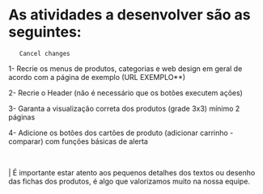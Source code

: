 # As atividades a desenvolver são as seguintes:

       Cancel changes


1- Recrie os menus de produtos, categorias e web design em geral de acordo com a página de exemplo (URL EXEMPLO**)

2- Recrie o Header (não é necessário que os botões executem ações)

3- Garanta a visualização correta dos produtos (grade 3x3) mínimo 2 páginas

4- Adicione os botões dos cartões de produto (adicionar carrinho - comparar) com funções básicas de alerta

 

| É importante estar atento aos pequenos detalhes dos textos ou desenho das fichas dos produtos, é algo que valorizamos muito na nossa equipe.
